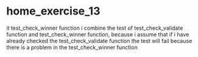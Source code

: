 # home_exercise_13
it test_check_winner function i combine the test of test_check_validate function and test_check_winner function, because i assume that if i have already checked the test_check_validate function the test will fail because there is a problem in the test_check_winner function 
